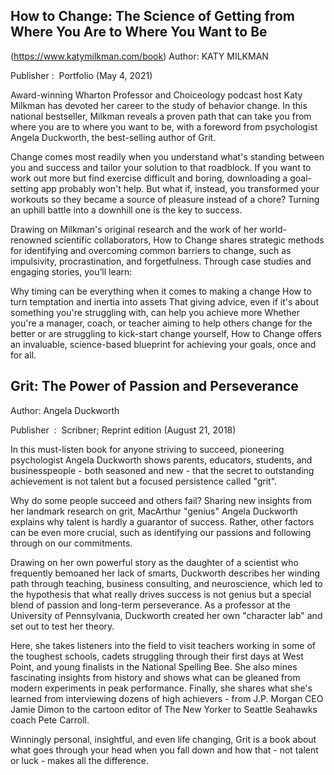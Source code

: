 ## How to Change: The Science of Getting from Where You Are to Where You Want to Be
(https://www.katymilkman.com/book)
Author: KATY MILKMAN

Publisher : ‎ Portfolio (May 4, 2021)

Award-winning Wharton Professor and Choiceology podcast host Katy Milkman has devoted her career to the study of behavior change. In this national bestseller, Milkman reveals a proven path that can take you from where you are to where you want to be, with a foreword from psychologist Angela Duckworth, the best-selling author of Grit.

Change comes most readily when you understand what's standing between you and success and tailor your solution to that roadblock. If you want to work out more but find exercise difficult and boring, downloading a goal-setting app probably won't help. But what if, instead, you transformed your workouts so they became a source of pleasure instead of a chore? Turning an uphill battle into a downhill one is the key to success.

Drawing on Milkman's original research and the work of her world-renowned scientific collaborators, How to Change shares strategic methods for identifying and overcoming common barriers to change, such as impulsivity, procrastination, and forgetfulness. Through case studies and engaging stories, you’ll learn:

Why timing can be everything when it comes to making a change
How to turn temptation and inertia into assets 
That giving advice, even if it's about something you're struggling with, can help you achieve more
Whether you're a manager, coach, or teacher aiming to help others change for the better or are struggling to kick-start change yourself, How to Change offers an invaluable, science-based blueprint for achieving your goals, once and for all.

## Grit: The Power of Passion and Perseverance
Author: Angela Duckworth 

Publisher ‏ : ‎ Scribner; Reprint edition (August 21, 2018)

In this must-listen book for anyone striving to succeed, pioneering psychologist Angela Duckworth shows parents, educators, students, and businesspeople - both seasoned and new - that the secret to outstanding achievement is not talent but a focused persistence called "grit".

Why do some people succeed and others fail? Sharing new insights from her landmark research on grit, MacArthur "genius" Angela Duckworth explains why talent is hardly a guarantor of success. Rather, other factors can be even more crucial, such as identifying our passions and following through on our commitments.

Drawing on her own powerful story as the daughter of a scientist who frequently bemoaned her lack of smarts, Duckworth describes her winding path through teaching, business consulting, and neuroscience, which led to the hypothesis that what really drives success is not genius but a special blend of passion and long-term perseverance. As a professor at the University of Pennsylvania, Duckworth created her own "character lab" and set out to test her theory.

Here, she takes listeners into the field to visit teachers working in some of the toughest schools, cadets struggling through their first days at West Point, and young finalists in the National Spelling Bee. She also mines fascinating insights from history and shows what can be gleaned from modern experiments in peak performance. Finally, she shares what she's learned from interviewing dozens of high achievers - from J.P. Morgan CEO Jamie Dimon to the cartoon editor of The New Yorker to Seattle Seahawks coach Pete Carroll.

Winningly personal, insightful, and even life changing, Grit is a book about what goes through your head when you fall down and how that - not talent or luck - makes all the difference.

